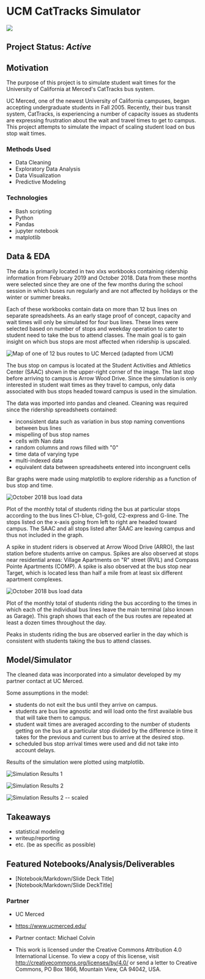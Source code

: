 # UCM CatTracks Simulator 

![](https://github.com/nlt-python/UCM_CatTracks_Simulator/blob/master/images/cattracks.png)


## Project Status: *Active*

## Motivation
The purpose of this project is to simulate student wait times for the University of California at Merced's CatTracks bus system.

UC Merced, one of the newest University of California campuses, began accepting undergraduate students in Fall 2005. Recently, their bus transit system, CatTracks, is experiencing a number of capacity issues as students are expressing frustration about the wait and travel times to get to campus. This project attempts to simulate the impact of scaling student load on bus stop wait times.


### Methods Used
* Data Cleaning
* Exploratory Data Analysis
* Data Visualization
* Predictive Modeling


### Technologies
* Bash scripting
* Python
* Pandas
* jupyter notebook
* matplotlib


## Data & EDA
The data is primarily located in two xlxs workbooks containing ridership information from February 2019 and October 2018. Data from these months were selected since they are one of the few months during the school session in which buses run regularly and are not affected by holidays or the winter or summer breaks.

Each of these workbooks contain data on more than 12 bus lines on separate spreadsheets. As an early stage proof of concept, capacity and wait times will only be simulated for four bus lines. These lines were selected based on number of stops and weekday operation to cater to student need to take the bus to attend classes. The main goal is to gain insight on which bus stops are most affected when ridership is upscaled.
  

![Map of one of 12 bus routes to UC Merced (adapted from UCM)](https://github.com/nlt-python/UCM_CatTracks_Simulator/blob/master/images/Inked_c2_map.jpg)

The bus stop on campus is located at the Student Activities and Athletics Center (SAAC) shown in the upper-right corner of the image. The last stop before arriving to campus is Arrow Wood Drive. Since the simulation is only interested in student wait times as they travel to campus, only data associated with bus stops headed toward campus is used in the simulation.


The data was imported into pandas and cleaned. Cleaning was required since the ridership spreadsheets contained:
- inconsistent data such as variation in bus stop naming conventions between bus lines
- mispelling of bus stop names
- cells with Nan data
- random columns and rows filled with "0"
- time data of varying type
- multi-indexed data
- equivalent data between spreadsheets entered into incongruent cells


Bar graphs were made using matplotlib to explore ridership as a function of bus stop and time.

![October 2018 bus load data](https://github.com/nlt-python/UCM_CatTracks_Simulator/blob/master/images/Oct-2018-plot.png)

Plot of the monthly total of students riding the bus at particular stops according to the bus lines C1-blue, C1-gold, C2-express and G-line. The stops listed on the x-axis going from left to right are headed toward campus. The SAAC and all stops listed after SAAC are leaving campus and thus not included in the graph.

A spike in student riders is observed at Arrow Wood Drive (ARRO), the last station before students arrive on campus. Spikes are also observed at stops near residential areas: Village Apartments on "R" street (RVIL) and Compass Pointe Apartments (COMP). A spike is also observed at the bus stop near Target, which is located less than half a mile from at least six different apartment complexes.

![October 2018 bus load data](https://github.com/nlt-python/UCM_CatTracks_Simulator/blob/master/images/Oct-2018-time.png)

Plot of the monthly total of students riding the bus according to the times in which each of the individual bus lines leave the main terminal (also known as Garage). This graph shows that each of the bus routes are repeated at least a dozen times throughout the day.

Peaks in students riding the bus are observed earlier in the day which is consistent with students taking the bus to attend classes.


## Model/Simulator

The cleaned data was incorporated into a simulator developed by my partner contact at UC Merced.

Some assumptions in the model:
- students do not exit the bus until they arrive on campus.
- students are bus line agnostic and will load onto the first available bus that will take them to campus.
- student wait times are averaged according to the number of students getting on the bus at a particular stop divided by the difference in time it takes for the previous and current bus to arrive at the desired stop.
- scheduled bus stop arrival times were used and did not take into account delays.

Results of the simulation were plotted using matplotlib.

![Simulation Results 1](https://github.com/nlt-python/UCM_CatTracks_Simulator/blob/master/images/student_load.png)

![Simulation Results 2](https://github.com/nlt-python/UCM_CatTracks_Simulator/blob/master/images/waittimes2.png)


![Simulation Results 2 -- scaled](https://github.com/nlt-python/UCM_CatTracks_Simulator/blob/master/images/scaled_waittimes2.png)
## Takeaways

- statistical modeling
- writeup/reporting
- etc. (be as specific as possible)



## Featured Notebooks/Analysis/Deliverables
* [Notebook/Markdown/Slide Deck Title]
* [Notebook/Markdown/Slide DeckTitle]



### Partner
* UC Merced
* https://www.ucmerced.edu/
* Partner contact: Michael Colvin

* This work is licensed under the Creative Commons Attribution 4.0 International License. To view a copy of this license, visit http://creativecommons.org/licenses/by/4.0/ or send a letter to Creative Commons, PO Box 1866, Mountain View, CA 94042, USA. 

